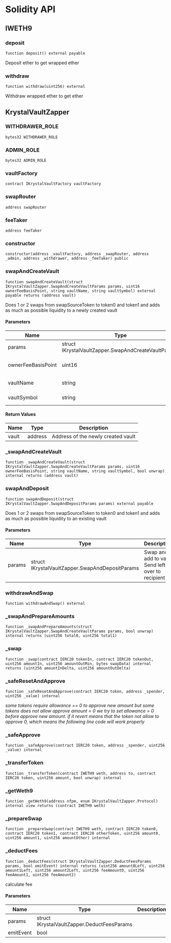 # Solidity API

## IWETH9

### deposit

```solidity
function deposit() external payable
```

Deposit ether to get wrapped ether

### withdraw

```solidity
function withdraw(uint256) external
```

Withdraw wrapped ether to get ether

## KrystalVaultZapper

### WITHDRAWER_ROLE

```solidity
bytes32 WITHDRAWER_ROLE
```

### ADMIN_ROLE

```solidity
bytes32 ADMIN_ROLE
```

### vaultFactory

```solidity
contract IKrystalVaultFactory vaultFactory
```

### swapRouter

```solidity
address swapRouter
```

### feeTaker

```solidity
address feeTaker
```

### constructor

```solidity
constructor(address _vaultFactory, address _swapRouter, address _admin, address _withdrawer, address _feeTaker) public
```

### swapAndCreateVault

```solidity
function swapAndCreateVault(struct IKrystalVaultZapper.SwapAndCreateVaultParams params, uint16 ownerFeeBasisPoint, string vaultName, string vaultSymbol) external payable returns (address vault)
```

Does 1 or 2 swaps from swapSourceToken to token0 and token1 and adds as much as possible liquidity to a newly created vault

#### Parameters

| Name | Type | Description |
| ---- | ---- | ----------- |
| params | struct IKrystalVaultZapper.SwapAndCreateVaultParams | Swap and create vault |
| ownerFeeBasisPoint | uint16 | Owner fee in basic points |
| vaultName | string | Name of the vault |
| vaultSymbol | string | Symbol of the vault |

#### Return Values

| Name | Type | Description |
| ---- | ---- | ----------- |
| vault | address | Address of the newly created vault |

### _swapAndCreateVault

```solidity
function _swapAndCreateVault(struct IKrystalVaultZapper.SwapAndCreateVaultParams params, uint16 ownerFeeBasisPoint, string vaultName, string vaultSymbol, bool unwrap) internal returns (address vault)
```

### swapAndDeposit

```solidity
function swapAndDeposit(struct IKrystalVaultZapper.SwapAndDepositParams params) external payable
```

Does 1 or 2 swaps from swapSourceToken to token0 and token1 and adds as much as possible liquidity to an existing vault

#### Parameters

| Name | Type | Description |
| ---- | ---- | ----------- |
| params | struct IKrystalVaultZapper.SwapAndDepositParams | Swap and add to vault Send left-over to recipient |

### withdrawAndSwap

```solidity
function withdrawAndSwap() external
```

### _swapAndPrepareAmounts

```solidity
function _swapAndPrepareAmounts(struct IKrystalVaultZapper.SwapAndCreateVaultParams params, bool unwrap) internal returns (uint256 total0, uint256 total1)
```

### _swap

```solidity
function _swap(contract IERC20 tokenIn, contract IERC20 tokenOut, uint256 amountIn, uint256 amountOutMin, bytes swapData) internal returns (uint256 amountInDelta, uint256 amountOutDelta)
```

### _safeResetAndApprove

```solidity
function _safeResetAndApprove(contract IERC20 token, address _spender, uint256 _value) internal
```

_some tokens require allowance == 0 to approve new amount
but some tokens does not allow approve amount = 0
we try to set allowance = 0 before approve new amount. if it revert means that
the token not allow to approve 0, which means the following line code will work properly_

### _safeApprove

```solidity
function _safeApprove(contract IERC20 token, address _spender, uint256 _value) internal
```

### _transferToken

```solidity
function _transferToken(contract IWETH9 weth, address to, contract IERC20 token, uint256 amount, bool unwrap) internal
```

### _getWeth9

```solidity
function _getWeth9(address nfpm, enum IKrystalVaultZapper.Protocol) internal view returns (contract IWETH9 weth)
```

### _prepareSwap

```solidity
function _prepareSwap(contract IWETH9 weth, contract IERC20 token0, contract IERC20 token1, contract IERC20 otherToken, uint256 amount0, uint256 amount1, uint256 amountOther) internal
```

### _deductFees

```solidity
function _deductFees(struct IKrystalVaultZapper.DeductFeesParams params, bool emitEvent) internal returns (uint256 amount0Left, uint256 amount1Left, uint256 amount2Left, uint256 feeAmount0, uint256 feeAmount1, uint256 feeAmount2)
```

calculate fee

#### Parameters

| Name | Type | Description |
| ---- | ---- | ----------- |
| params | struct IKrystalVaultZapper.DeductFeesParams |  |
| emitEvent | bool |  |

